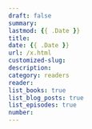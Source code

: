 ```yaml
---
draft: false
summary: 
lastmod: {{ .Date }}
title: 
date: {{ .Date }}
url: /x.html
customized-slug: 
description: 
category: readers
reader: 
list_books: true
list_blog_posts: true
list_episodes: true
number: 
---
```



